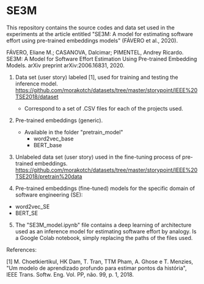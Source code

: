 # SE3M
This repository contains the source codes and data set used in the experiments at the article entitled "SE3M: A model for estimating software effort using pre-trained embeddings models" (FÁVERO et al., 2020).

FÁVERO, Eliane M.; CASANOVA, Dalcimar; PIMENTEL, Andrey Ricardo. SE3M: A Model for Software Effort Estimation Using Pre-trained Embedding Models. arXiv preprint arXiv:2006.16831, 2020.


1. Data set (user story) labeled [1], used for training and testing the inference model.
   https://github.com/morakotch/datasets/tree/master/storypoint/IEEE%20TSE2018/dataset
   
   - Correspond to a set of .CSV files for each of the projects used.

2. Pre-trained embeddings (generic). 
   - Available in the folder "pretrain_model"
     - word2vec_base
     - BERT_base

3. Unlabeled data set (user story) used in the fine-tuning process of pre-trained embeddings.
      https://github.com/morakotch/datasets/tree/master/storypoint/IEEE%20TSE2018/pretrain%20data
  

4. Pre-trained embeddings (fine-tuned) models for the specific domain of software engineering (SE):
  - word2vec_SE
  - BERT_SE

5. The "SE3M_model.ipynb" file contains a deep learning of architecture used as an inference model for estimating software effort by analogy. Is a Google Colab notebook, simply replacing the paths of the files used.


References:

[1] M. Choetkiertikul, HK Dam, T. Tran, TTM Pham, A. Ghose e T. Menzies, "Um modelo de aprendizado profundo para estimar pontos da história", IEEE Trans. Softw. Eng. Vol. PP, não. 99, p. 1, 2018.





















